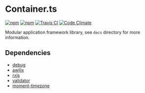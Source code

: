 # Container.ts

[![npm](https://img.shields.io/npm/v/container.ts.svg?style=flat-square)](https://www.npmjs.com/package/container.ts)
[![npm](https://img.shields.io/npm/l/container.ts.svg?style=flat-square)](https://github.com/mojzu/container.ts/blob/master/LICENCE)
[![Travis CI](https://img.shields.io/travis/mojzu/container.ts.svg?style=flat-square)](https://travis-ci.org/mojzu/container.ts)
[![Code Climate](https://img.shields.io/codeclimate/coverage/github/mojzu/container.ts.svg?style=flat-square)](https://codeclimate.com/github/mojzu/container.ts)

Modular application framework library, see `docs` directory for more information.

## Dependencies

-   [debug](https://www.npmjs.com/package/debug)
-   [awilix](https://www.npmjs.com/package/awilix)
-   [rxjs](https://www.npmjs.com/package/rxjs)
-   [validator](https://www.npmjs.com/package/validator)
-   [moment-timezone](https://www.npmjs.com/package/moment-timezone)
